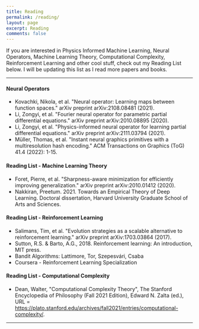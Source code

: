 ```yaml
---
title: Reading
permalink: /reading/
layout: page
excerpt: Reading
comments: false
---
```

If you are interested in Physics Informed Machine Learning, Neural Operators, Machine Learning Theory, Computational Complexity, Reinforcement Learning and other cool stuff, check out my Reading List below. I will be updating this list as I read more papers and books.
<hr>

#### Neural Operators
* Kovachki, Nikola, et al. "Neural operator: Learning maps between function spaces." arXiv preprint arXiv:2108.08481 (2021).
* Li, Zongyi, et al. "Fourier neural operator for parametric partial differential equations." arXiv preprint arXiv:2010.08895 (2020).
* Li, Zongyi, et al. "Physics-informed neural operator for learning partial differential equations." arXiv preprint arXiv:2111.03794 (2021).
* Müller, Thomas, et al. "Instant neural graphics primitives with a multiresolution hash encoding." ACM Transactions on Graphics (ToG) 41.4 (2022): 1-15.


#### Reading List - Machine Learning Theory
* Foret, Pierre, et al. "Sharpness-aware minimization for efficiently improving generalization." arXiv preprint arXiv:2010.01412 (2020).
* Nakkiran, Preetum. 2021. Towards an Empirical Theory of Deep Learning. Doctoral dissertation, Harvard University Graduate School of Arts and Sciences.

#### Reading List - Reinforcement Learning
* Salimans, Tim, et al. "Evolution strategies as a scalable alternative to reinforcement learning." arXiv preprint arXiv:1703.03864 (2017).
* Sutton, R.S. & Barto, A.G., 2018. Reinforcement learning: An introduction, MIT press.
* Bandit Algorithms: Lattimore, Tor, Szepesvári, Csaba
* Coursera - Reinforcement Learning Specialization

#### Reading List - Computational Complexity
* Dean, Walter, "Computational Complexity Theory", The Stanford Encyclopedia of Philosophy (Fall 2021 Edition), Edward N. Zalta (ed.), URL = <https://plato.stanford.edu/archives/fall2021/entries/computational-complexity/>.


<hr>